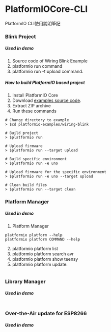 # PlatformIOCore-CLI
PlatformIO CLI使用說明筆記

### Blink Project
##### Used in demo

1. Source code of Wiring Blink Example
2. platformio run command
3. platformio run -t upload command.

##### How to build PlatformIO based project

1. Install PlatformIO Core</li>
2. Download <a href="https://github.com/platformio/platformio-examples/archive/develop.zip" title="MSN Search">examples source code</a>.
3. Extract ZIP archive
4. Run these commands


```
# Change directory to example
> $cd platformio-examples/wiring-blink

# Build project
> $platformio run

# Upload firmware
> $platformio run --target upload

# Build specific environment
> $platformio run -e uno

# Upload firmware for the specific environment
> $platformio run -e uno --target upload

# Clean build files
> $platformio run --target clean
```

### Platform Manager
##### Used in demo

1. Platform Manager
```
platformio platform --help
platformio platform COMMAND --help
```
2. platformio platform list
3. platformio platform search avr
4. platformio platform show teensy
5. platformio platform update.

```

```
### Library Manager
##### Used in demo
```

```
### Over-the-Air update for ESP8266
##### Used in demo
```

```
